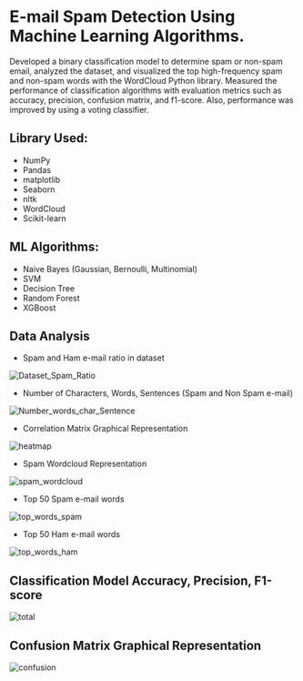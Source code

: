 # E-mail Spam Detection Using Machine Learning Algorithms.

Developed a binary classification model to determine spam or non-spam email, analyzed the dataset, and visualized the top high-frequency spam and non-spam words with the WordCloud Python library. Measured the performance of classification algorithms with evaluation metrics such as accuracy, precision, confusion matrix, and f1-score. Also, performance was improved by using a voting classifier.

## Library Used:
* NumPy                   
* Pandas
* matplotlib              
* Seaborn
* nltk                    
* WordCloud
* Scikit-learn

## ML Algorithms:
* Naive Bayes (Gaussian, Bernoulli, Multinomial)
* SVM
* Decision Tree
* Random Forest
* XGBoost

## Data Analysis

* Spam and Ham e-mail ratio in dataset

![Dataset_Spam_Ratio](https://user-images.githubusercontent.com/59698649/209140918-e089c86d-0239-4dfc-9abc-e0ccc0a5b1ec.png)

* Number of Characters, Words, Sentences (Spam and Non Spam e-mail)

![Number_words_char_Sentence](https://user-images.githubusercontent.com/59698649/209141608-4576909d-37f9-4381-9d4a-b1e9b431cbbe.png)

* Correlation Matrix Graphical Representation

![heatmap](https://user-images.githubusercontent.com/59698649/209142126-6682b3c8-5bee-4bb6-8220-503609248e5d.png)

* Spam Wordcloud Representation

![spam_wordcloud](https://user-images.githubusercontent.com/59698649/209142625-47d33afd-e514-43a5-b740-095cc5627eba.png)

* Top 50 Spam e-mail words

![top_words_spam](https://user-images.githubusercontent.com/59698649/209142767-75862239-29c4-4b92-9a94-c57cf08f8441.png)

* Top 50 Ham e-mail words

![top_words_ham](https://user-images.githubusercontent.com/59698649/209142842-e8543d4e-c6c9-4a36-a02b-2aa5a430d524.png)

## Classification Model Accuracy, Precision, F1-score

![total](https://user-images.githubusercontent.com/59698649/209147238-ea46fc31-1e56-4751-b88a-0e4713abe645.png)

## Confusion Matrix Graphical Representation

![confusion](https://user-images.githubusercontent.com/59698649/209150514-99e55006-5c44-4ea0-ae56-c82102b17eb7.png)






